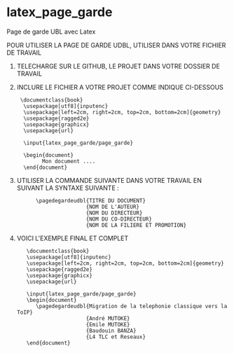 # latex_page_garde
Page de garde UBL avec Latex

POUR UTILISER LA PAGE DE GARDE UDBL, UTILISER DANS VOTRE FICHIER DE TRAVAIL
1. TELECHARGE SUR LE GITHUB, LE PROJET DANS VOTRE DOSSIER DE TRAVAIL
2. INCLURE LE FICHIER A VOTRE PROJET COMME INDIQUE CI-DESSOUS
   
        \documentclass{book}
         \usepackage[utf8]{inputenc}
         \usepackage[left=2cm, right=2cm, top=2cm, bottom=2cm]{geometry}
         \usepackage{ragged2e}
         \usepackage{graphicx}
         \usepackage{url}

         \input{latex_page_garde/page_garde}

         \begin{document}
               Mon document ....
         \end{document}
   
3. UTILISER LA COMMANDE SUIVANTE DANS VOTRE TRAVAIL EN SUIVANT LA SYNTAXE SUIVANTE :
   
             \pagedegardeudbl{TITRE DU DOCUMENT}
                             {NOM DE L'AUTEUR}
                             {NOM DU DIRECTEUR}
                             {NOM DU CO-DIRECTEUR}
                             {NOM DE LA FILIERE ET PROMOTION}
   
4. VOICI L'EXEMPLE FINAL ET COMPLET 

          \documentclass{book}
          \usepackage[utf8]{inputenc}
          \usepackage[left=2cm, right=2cm, top=2cm, bottom=2cm]{geometry}
          \usepackage{ragged2e}
          \usepackage{graphicx}
          \usepackage{url}
          
          \input{latex_page_garde/page_garde}
          \begin{document}
             \pagedegardeudbl{Migration de la telephonie classique vers la ToIP}
                             {André MUTOKE}
                             {Emile MUTOKE}
                             {Baudouin BANZA}
                             {L4 TLC et Reseaux}
          \end{document}
